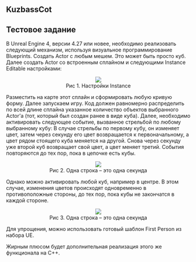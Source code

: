 ## KuzbassCot

## Тестовое задание

В Unreal Engine 4, версии 4.27 или новее, необходимо реализовать следующий механизм, используя визуальное программирование Blueprints.
Создать Actor с любым мешем. Это может быть просто куб.
Далее создать Actor со встроенным сплайном и следующими Instance Editable настройками:

<center><img src="https://imgur.com/DgFuvLg.png"/></center>
<center>Рис 1. Настройки Instance</center>

Разместить на карте этот сплайн и сформировать любую кривую форму.
Далее запускаем игру.
Код должен равномерно распределить по всей длине сплайна указанное количество объектов выбранного Actor’а (тот, который был создан ранее в виде куба).
Далее, необходимо активировать следующее событие, вызванное стрельбой по любому выбранному кубу:
В случае стрельбы по первому кубу, он изменяет цвет, затем через секунду его цвет возвращается к первоначальному, а цвет рядом стоящего куба меняется на другой. Снова через секунду уже второй куб возвращает свой цвет, а цвет меняет третий. События повторяются до тех пор, пока в цепочке есть кубы.

<center><img src="https://imgur.com/5r529zD.png"/></center>
<center>Рис 2. Одна строка – это одна секунда </center>

Однако можно активировать любой куб, например в центре. В этом случае, изменения цветов происходят одновременно в противоположные стороны, до тех пор, пока кубы не закончатся в каждой стороне.

<center><img src="https://imgur.com/nwfsWUJ.png"/></center>
<center>Рис 3. Одна строка – это одна секунда</center>

Для упрощения, можно использовать готовый шаблон First Person из набора UE.

Жирным плюсом будет дополнительная реализация этого же функционала на C++.
